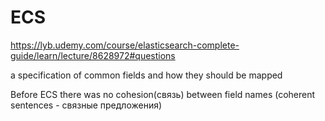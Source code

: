 # ECS
https://lyb.udemy.com/course/elasticsearch-complete-guide/learn/lecture/8628972#questions

a specification of common fields and how they should be mapped

Before ECS there was no cohesion(связь) between field names
(coherent sentences - связные предложения)
